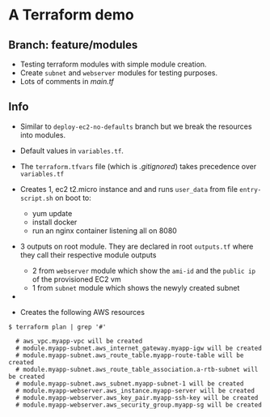 # A Terraform demo

## Branch: feature/modules
- Testing terraform modules with simple module creation. 
- Create `subnet` and `webserver` modules for testing purposes.
- Lots of comments in _main.tf_


## Info 

- Similar to `deploy-ec2-no-defaults` branch but we break the resources into modules. 
- Default values in `variables.tf`.
- The `terraform.tfvars` file (which is _.gitignored_) takes precedence over `variables.tf`
- Creates 1, ec2 t2.micro instance and and runs `user_data` from file `entry-script.sh` on boot to:
    - yum update
    - install docker
    - run an nginx container listening all on 8080
- 3 outputs on root module. They are declared in root `outputs.tf` where they call their respective module outputs
    - 2 from `webserver` module which show the `ami-id` and the `public ip` of the provisioned EC2 vm 
    - 1 from `subnet` module which shows the newyly created subnet
- 

- Creates the following AWS resources
```
$ terraform plan | grep '#'

  # aws_vpc.myapp-vpc will be created
  # module.myapp-subnet.aws_internet_gateway.myapp-igw will be created
  # module.myapp-subnet.aws_route_table.myapp-route-table will be created
  # module.myapp-subnet.aws_route_table_association.a-rtb-subnet will be created
  # module.myapp-subnet.aws_subnet.myapp-subnet-1 will be created
  # module.myapp-webserver.aws_instance.myapp-server will be created
  # module.myapp-webserver.aws_key_pair.myapp-ssh-key will be created
  # module.myapp-webserver.aws_security_group.myapp-sg will be created
```

